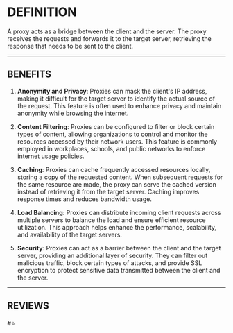 # DEFINITION
A proxy acts as a bridge between the client and the server. The proxy receives the requests and forwards it to the target server, retrieving the response that needs to be sent to the client.

---
## BENEFITS
1. **Anonymity and Privacy**: Proxies can mask the client's IP address, making it difficult for the target server to identify the actual source of the request. This feature is often used to enhance privacy and maintain anonymity while browsing the internet.

2. **Content Filtering**: Proxies can be configured to filter or block certain types of content, allowing organizations to control and monitor the resources accessed by their network users. This feature is commonly employed in workplaces, schools, and public networks to enforce internet usage policies.

3. **Caching**: Proxies can cache frequently accessed resources locally, storing a copy of the requested content. When subsequent requests for the same resource are made, the proxy can serve the cached version instead of retrieving it from the target server. Caching improves response times and reduces bandwidth usage.

4. **Load Balancing**: Proxies can distribute incoming client requests across multiple servers to balance the load and ensure efficient resource utilization. This approach helps enhance the performance, scalability, and availability of the target servers.

5. **Security**: Proxies can act as a barrier between the client and the target server, providing an additional layer of security. They can filter out malicious traffic, block certain types of attacks, and provide SSL encryption to protect sensitive data transmitted between the client and the server.

---
## REVIEWS
#⭐ 